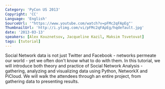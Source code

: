 ```yaml
---
Category: 'PyCon US 2013'
Copyright: 'CC'
Language: 'English'
SourceUrl: '"https://www.youtube.com/watch?v=pFMc2qFApEg"'
ThumbnailUrl: 'http://i.ytimg.com/vi/pFMc2qFApEg/hqdefault.jpg'
date: '2013-03-13'
speakers: [Alex Kouznetsov, Jacqueline Kazil, Maksim Tsvetovat]
tags: [tutorial]
---
```

Social Network data is not just Twitter and Facebook - networks permeate our world - yet we often don't know what to do with them. In this tutorial, we will introduce both theory and practice of Social Network Analysis - gathering, analyzing and visualizing data using Python, NetworkX and PiCloud. We will walk the attendees through an entire project, from gathering data to presenting results.